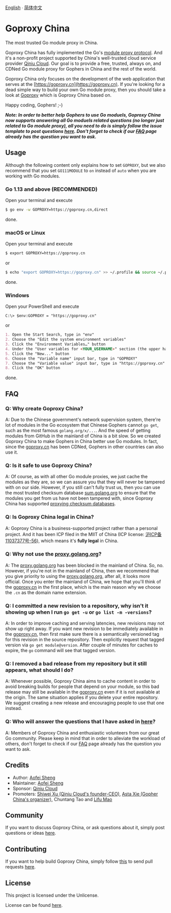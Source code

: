 [English](README.md) ∙ [简体中文](README.zh-CN.md)

# Goproxy China

The most trusted Go module proxy in China.

Goproxy China has fully implemented the Go's
[module proxy protocol](https://golang.org/cmd/go/#hdr-Module_proxy_protocol).
And it's a non-profit project supported by China's well-trusted cloud service
provider [Qiniu Cloud](https://www.qiniu.com). Our goal is to provide a free,
trusted, always on, and CDNed Go module proxy for Gophers in China and the rest
of the world.

Goproxy China only focuses on the development of the web application
that serves at the [https://goproxy.cn](https://goproxy.cn). If you're looking
for a dead simple way to build your own Go module proxy, then you should take a
look at [Goproxy](https://github.com/goproxy/goproxy) which is Goproxy China
based on.

Happy coding, Gophers! ;-)

***Note: In order to better help Gophers to use Go moduels, Goproxy China now
supports answering all Go moduels related questions (no longer just related to
Go module proxy), all you need to do is simply follow the issue template to post
questions
[here](https://github.com/goproxy/goproxy.cn/issues/new?assignees=&labels=&template=question-consultation.md&title=Question+%3A+).
Don't forget to check if our
[FAQ](https://goproxy.cn/faq) page already has the question you want to ask.***

## Usage

Although the following content only explains how to set `GOPROXY`, but we also
recommend that you set `GO111MODULE` to `on` instead of `auto` when you are
working with Go modules.

### Go 1.13 and above (RECOMMENDED)

Open your terminal and execute

```bash
$ go env -w GOPROXY=https://goproxy.cn,direct
```

done.

### macOS or Linux

Open your terminal and execute

```bash
$ export GOPROXY=https://goproxy.cn
```

or

```bash
$ echo "export GOPROXY=https://goproxy.cn" >> ~/.profile && source ~/.profile
```

done.

### Windows

Open your PowerShell and execute

```poweshell
C:\> $env:GOPROXY = "https://goproxy.cn"
```

or

```md
1. Open the Start Search, type in "env"
2. Choose the "Edit the system environment variables"
3. Click the "Environment Variables…" button
4. Under the "User variables for <YOUR_USERNAME>" section (the upper half)
5. Click the "New..." button
6. Choose the "Variable name" input bar, type in "GOPROXY"
7. Choose the "Variable value" input bar, type in "https://goproxy.cn"
8. Click the "OK" button
```

done.

## FAQ

### Q: Why create Goproxy China?

A: Due to the Chinese government's network supervision system, there're lot of
modules in the Go ecosystem that Chinese Gophers cannot `go get`, such as the
most famous `golang.org/x/...`. And the speed of getting modules from GitHub in
the mainland of China is a bit slow. So we created Goproxy China to make Gophers
in China better use Go modules. In fact, since the
[goproxy.cn](https://goproxy.cn) has been CDNed, Gophers in other countries can
also use it.

### Q: Is it safe to use Goproxy China?

A: Of course, as with all other Go module proxies, we just cache the modules as
they are, so we can assure you that they will never be tampered with on our
side. However, if you still can't fully trust us, then you can use the most
trusted checksum database [sum.golang.org](https://sum.golang.org) to ensure
that the modules you get from us have not been tampered with, since Goproxy
China has supported
[proxying checksum databases](https://go.googlesource.com/proposal/+/master/design/25530-sumdb.md#proxying-a-checksum-database).

### Q: Is Goproxy China legal in China?

A: Goproxy China is a business-supported project rather than a personal project.
And it has been ICP filed in the MIIT of China (ICP license:
[沪ICP备11037377号-56](http://beian.miit.gov.cn)), which means it's **fully
legal** in China.

### Q: Why not use the [proxy.golang.org](https://proxy.golang.org)?

A: The [proxy.golang.org](https://proxy.golang.org) has been blocked in the
mainland of China. So, no. However, if you're not in the mainland of China, then
we recommend that you give priority to using the
[proxy.golang.org](https://proxy.golang.org), after all, it looks more official.
Once you enter the mainland of China, we hope that you'll think of the
[goproxy.cn](https://goproxy.cn) in the first place, which is the main reason
why we choose the `.cn` as the domain name extension.

### Q: I committed a new revision to a repository, why isn't it showing up when I run `go get -u` or `go list -m -versions`?

A: In order to improve caching and serving latencies, new revisions may not show
up right away. If you want new revision to be immediately available in the
[goproxy.cn](https://goproxy.cn), then first make sure there is a semantically
versioned tag for this revision in the source repository. Then explicitly
request that tagged version via `go get module@version`. After couple of minutes
for caches to expire, the `go` command will see that tagged version.

### Q: I removed a bad release from my repository but it still appears, what should I do?

A: Whenever possible, Goproxy China aims to cache content in order to avoid
breaking builds for people that depend on your module, so this bad release may
still be available in the [goproxy.cn](https://goproxy.cn) even if it is not
available at the origin. The same situation applies if you delete your entire
repository. We suggest creating a new release and encouraging people to use that
one instead.

### Q: Who will answer the questions that I have asked in [here](https://github.com/goproxy/goproxy.cn/issues/new?assignees=&labels=&template=question-consultation.md&title=Question+%3A+)?

A: Members of Goproxy China and enthusiastic volunteers from our great Go
community. Please keep in mind that in order to alleviate the workload of
others, don't forget to check if our
[FAQ](https://goproxy.cn/faq) page already has the question you want to ask.

## Credits

* Author: [Aofei Sheng](https://aofeisheng.com)
* Maintainer: [Aofei Sheng](https://aofeisheng.com)
* Sponsor: [Qiniu Cloud](https://www.qiniu.com)
* Promoters: [Shiwei Xu (Qiniu Cloud's founder-CEO)](https://baike.baidu.com/item/许式伟), [Asta Xie (Gopher China's organizer)](https://github.com/astaxie), Chuntang Tao and [Lifu Mao](https://github.com/forrest-mao)

## Community

If you want to discuss Goproxy China, or ask questions about it, simply post
questions or ideas [here](https://github.com/goproxy/goproxy.cn/issues).

## Contributing

If you want to help build Goproxy China, simply follow
[this](https://github.com/goproxy/goproxy.cn/wiki/Contributing) to send pull
requests [here](https://github.com/goproxy/goproxy.cn/pulls).

## License

This project is licensed under the Unlicense.

License can be found [here](LICENSE).

